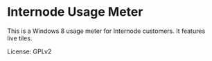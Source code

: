 Internode Usage Meter===============This is a Windows&nbsp;8 usage meter for Internode customers. It features live&nbsp;tiles.License: GPLv2